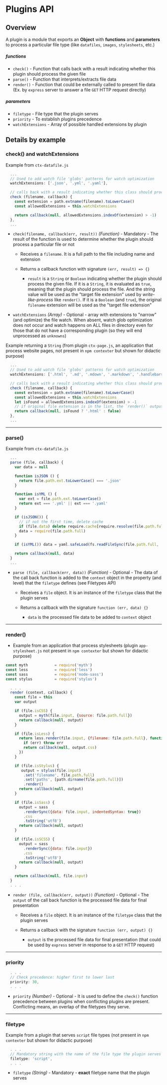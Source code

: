# Plugins API

## Overview
A plugin is a module that exports an **Object** with **functions** and **parameters** to process a particular file type (like `datafiles`, `images`, `stylesheets`, etc.)

##### functions

- `check()` - Function that calls back with a result indicating whether this plugin should process the given file
- `parse()` - Function that interprets/extracts file data
- `render()` - Function that could be externally called to present file data (Ex. by `express` server to answer a file `GET` HTTP request directly)

##### parameters

- `filetype` - File type that the plugin serves
- `priority` - To establish plugins precedence
- `watchExtensions` - Array of possible handled extensions by plugin

## Details by example

### check() and watchExtensions

Example from `ctx-datafile.js`

```js
  ...
  // Used to add watch file 'globs' patterns for watch optimization
  watchExtensions: ['.json', '.yml', '.yaml'],

  // calls back with a result indicating whether this class should process the given file.
  check (filename, callback) {
    const extension = path.extname(filename).toLowerCase()
    const allowedExtensions = this.watchExtensions

    return callback(null, allowedExtensions.indexOf(extension) > -1)
  },
  ...
```

- `check(filename, callback(err, result))` _(Function)_ - Mandatory - The result of the function is used to determine whether the plugin should process a particular file or not

    - Receives a `filename`. It is a full path to the file including name and extension

    - Returns a callback function with signature `(err, result) => {}`

        - `result` is a `String` or `Boolean` indicating whether the plugin should process the given file. If it is a `String`, it is evaluated as `true`, meaning that the plugin should process the file. And the string value will be used as the "target file extension" used by _write-like-process_ like `render()`. If it is a `Boolean` (and `true`), the original `filename` extension will be used as the "target file extension"


- `watchExtensions` _(Array)_ - Optional - array with extensions to "narrow" (and optimize) the file watch. When absent, watch glob optimization does not occur and watch happens on ALL files in directory even for those that do not have a corresponding plugin (so they will end unprocessed as `unknowns`)


Example returning a `String` (from plugin `ctx-page.js`, an application that process website pages, not present in `npm contexter` but shown for didactic purpose)

```js
  ...
  // Used to add watch file 'globs' patterns for watch optimization
  watchExtensions: ['.html', '.md', '.mdown', '.markdown', '.handlebars', '.hbs'],

  // calls back with a result indicating whether this class should process the given file.
  check (filename, callback) {
    const extension = path.extname(filename).toLowerCase()
    const allowedExtensions = this.watchExtensions
    let isFound = allowedExtensions.indexOf(extension) > -1
    // if original file extension is in the list, the `render()` output should be '.html'
    return callback(null, isFound ? '.html' : false)
  },
  ...
```

---

### parse()

Example from `ctx-datafile.js`

```js
  ...
  parse (file, callback) {
    var data = null

    function isJSON () {
      return file.path.ext.toLowerCase() === '.json'
    }

    function isYML () {
      var ext = file.path.ext.toLowerCase()
      return ext === '.yml' || ext === '.yaml'
    }

    if (isJSON()) {
      // if not the first time, delete cache
      if (file.data) delete require.cache[require.resolve(file.path.full)]
      data = require(file.path.full)
    }

    if (isYML()) data = yaml.safeLoad(fs.readFileSync(file.path.full, 'utf8'))

    return callback(null, data)
  }
  ...
```

- `parse (file, callback(err, data))` _(Function)_ - Optional - The data of the call back function is added to the `context` object in the property (and level) that the `filetype` defines (see Filetypes API)

    - Receives a `file` object. It is an instance of the `filetype` class that the plugin serves

    - Returns a callback with the signature  `function (err, data) {}`

        - `data` is the processed file data to be added to `context` object

---

### render()


- Example from an application that process stylesheets (plugin `app-stylesheet.js` not present in `npm contexter` but shown for didactic purpose)



```js
const myth            = require('myth')
const less            = require('less')
const sass            = require('node-sass')
const stylus          = require('stylus')

  . . .
  render (context, callback) {
    const file = this
    var output

    if (file.isCSS) {
      output = myth(file.input, {source: file.path.full})
      return callback(null, output)
    }

    if (file.isLess) {
      return less.render(file.input, {filename: file.path.full}, function(err, output){
        if (err) throw err
        return callback(null, output.css)
      })
    }

    if (file.isStylus) {
       output = stylus(file.input)
        .set('filename', file.path.full)
        .set('paths', [path.dirname(file.path.full)])
        .render()
      return callback(null, output)
    }

    if (file.isSass) {
      output = sass
        .renderSync({data: file.input, indentedSyntax: true})
        .css
        .toString('utf8')
      return callback(null, output)
    }

    if (file.isSCSS) {
      output = sass
        .renderSync({data: file.input})
        .css
        .toString('utf8')
      return callback(null, output)
    }

    return callback(null, file.input)
  }
  . . .
```

- `render (file, callback(err, output))` _(Function)_ - Optional - The `output` of the call back function is the processed file data for final presentation

    - Receives a `file` object. It is an instance of the `filetype` class that the plugin serves

    - Returns a callback with the signature  `function (err, output) {}`

        - `output` is the processed file data for final presentation (that could be used by `express` server in response to a `GET` HTTP request)

---

### priority

```js
  . . .
  // Check precedence: higher first to lower last
  priority: 30,
  . . .
```

- `priority` _(Number)_ - Optional - It is used to define the `check()` function precedence between plugins when conflicting plugins are present. Conflicting means, an overlap of the filetypes they serve.

---

### filetype

Example from a plugin that serves `script` file types (not present in `npm contexter` but shown for didactic purpose)

```js
  . . .
  // Mandatory string with the name of the file type the plugin serves
  filetype: 'script',
  . . .
```

- `filetype` _(String)_ - Mandatory - **exact** filetype name that the plugin serves
